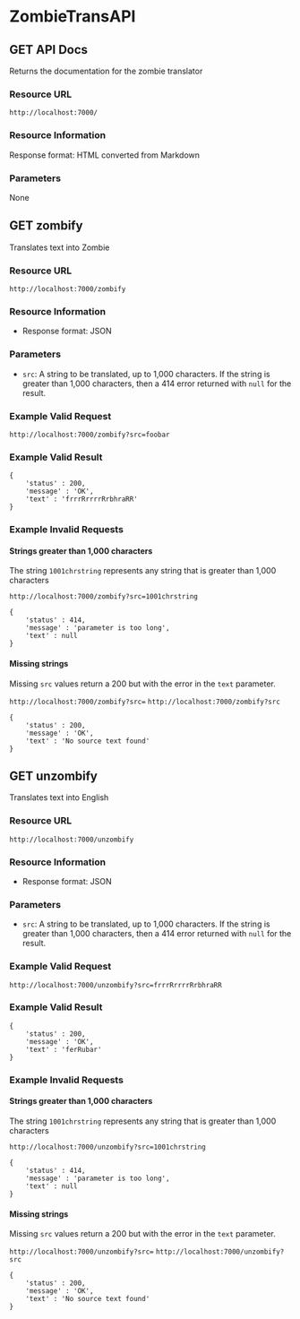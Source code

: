 # ZombieTransAPI

## GET API Docs
Returns the documentation for the zombie translator

### Resource URL

`http://localhost:7000/`

### Resource Information

Response format: HTML converted from Markdown

### Parameters

None

## GET zombify

Translates text into Zombie

### Resource URL

`http://localhost:7000/zombify`

### Resource Information

* Response format: JSON

### Parameters

* `src`: A string to be translated, up to 1,000 characters. If the string is greater than 1,000 characters, then a 414 error returned with `null` for the result.

### Example Valid Request

`http://localhost:7000/zombify?src=foobar`

### Example Valid Result
~~~
{
	'status' : 200,
	'message' : 'OK',
	'text' : 'frrrRrrrrRrbhraRR'
}
~~~

### Example Invalid Requests

#### Strings greater than 1,000 characters

The string `1001chrstring` represents any string that is greater than 1,000 characters

`http://localhost:7000/zombify?src=1001chrstring`

~~~
{
	'status' : 414,
	'message' : 'parameter is too long',
	'text' : null
}
~~~

#### Missing strings

Missing `src` values return a 200 but with the error in the `text` parameter.

`http://localhost:7000/zombify?src=`
`http://localhost:7000/zombify?src`

~~~
{
	'status' : 200,
	'message' : 'OK',
	'text' : 'No source text found'
}
~~~

## GET unzombify

Translates text into English

### Resource URL

`http://localhost:7000/unzombify`

### Resource Information

* Response format: JSON

### Parameters

* `src`: A string to be translated, up to 1,000 characters. If the string is greater than 1,000 characters, then a 414 error returned with `null` for the result.

### Example Valid Request

`http://localhost:7000/unzombify?src=frrrRrrrrRrbhraRR`

### Example Valid Result
~~~
{
	'status' : 200,
	'message' : 'OK',
	'text' : 'ferRubar'
}
~~~

### Example Invalid Requests

#### Strings greater than 1,000 characters

The string `1001chrstring` represents any string that is greater than 1,000 characters

`http://localhost:7000/unzombify?src=1001chrstring`

~~~
{
	'status' : 414,
	'message' : 'parameter is too long',
	'text' : null
}
~~~

#### Missing strings

Missing `src` values return a 200 but with the error in the `text` parameter.

`http://localhost:7000/unzombify?src=`
`http://localhost:7000/unzombify?src`

~~~
{
	'status' : 200,
	'message' : 'OK',
	'text' : 'No source text found'
}
~~~
